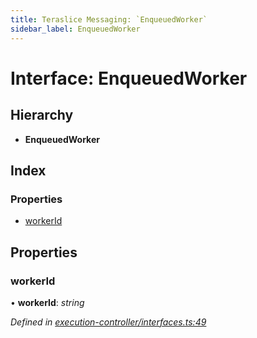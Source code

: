 ```yaml
---
title: Teraslice Messaging: `EnqueuedWorker`
sidebar_label: EnqueuedWorker
---
```


# Interface: EnqueuedWorker

## Hierarchy

* **EnqueuedWorker**

## Index

### Properties

* [workerId](enqueuedworker.md#workerid)

## Properties

###  workerId

• **workerId**: *string*

*Defined in [execution-controller/interfaces.ts:49](https://github.com/terascope/teraslice/blob/d8feecc03/packages/teraslice-messaging/src/execution-controller/interfaces.ts#L49)*
